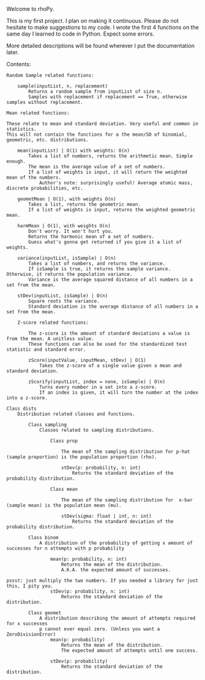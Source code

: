 Welcome to rhoPy.

This is my first project. I plan on making it continuous. Please do not hesitate to make suggestions to my code.
I wrote the first 4 functions on the same day I learned to code in Python. Expect some errors.

More detailed descriptions will be found wherever I put the documentation later.

Contents:

    Random Sample related functions:

        sample(inputList, n, replacement)
            Returns a random sample from inputList of size n.
            Samples with replacement if replacement == True, otherwise samples without replacement.

    Mean related functions:

    These relate to mean and standard deviation. Very useful and common in statistics.
    This will not contain the functions for a the mean/SD of binomial, geometric, etc. distributions.

        mean(inputList) | O(1) with weights: O(n)
            Takes a list of numbers, returns the arithmetic mean. Simple enough.
            The mean is the average value of a set of numbers.
            If a list of weights is input, it will return the weighted mean of the numbers.
                Author's note: surprisingly useful! Average atomic mass, discrete probabilities, etc.

        geometMean | O(1), with weights O(n)
            Takes a list, returns the geometric mean.
            If a list of weights is input, returns the weighted geometric mean.
        
        harmMean | O(1), with weights O(n)
            Don't worry. It won't hurt you.
            Returns the harmonic mean of a set of numbers.
            Guess what's gonna get returned if you give it a list of weights.
        
        variance(inputList, isSample) | O(n)
            Takes a list of numbers, and returns the variance.
            If isSample is true, it returns the sample variance. Otherwise, it returns the population variance.
            Variance is the average squared distance of all numbers in a set from the mean.

        stDev(inputList, isSample) | O(n)
            Square roots the variance.
            Standard deviation is the average distance of all numbers in a set from the mean.

        Z-score related functions:

            The z-score is the amount of standard deviations a value is from the mean. A unitless value.
            These functions can also be used for the standardized test statistic and standard error.

            zScore(inputValue, inputMean, stDev) | O(1)
                Takes the z-score of a single value given a mean and standard deviation.

            zScorify(inputList, index = none, isSample) | O(n)
                Turns every number in a set into a z-score.
                If an index is given, it will turn the number at the index into a z-score.

    Class dists
        Distribution related classes and functions.

            Class sampling
                Classes related to sampling distributions.

                    Class prop

                        The mean of the sampling distribution for p-hat (sample proportion) is the population proportion (rho).

                        stDev(p: probability, n: int)
                            Returns the standard deviation of the probability distribution.
                    
                    Class mean

                        The mean of the sampling distribution for  x-bar (sample mean) is the population mean (mu).

                        stDev(sigma: float | int, n: int)
                            Returns the standard deviation of the probability distribution.
                
            Class binom
                A distribution of the probability of getting x amount of successes for n attempts with p probability

                    mean(p: probability, n: int)
                        Returns the mean of the distribution.
                        A.K.A. the expected amount of successes.
                                                                                pssst: just multiply the two numbers. If you needed a library for just this, I pity you.
                    stDev(p: probability, n: int)
                        Returns the standard deviation of the distribution.

            Class geomet
                A distribution describing the amount of attempts required for x successes
                p cannot ever equal zero. (Unless you want a ZeroDivisionError)
                    mean(p: probability)
                        Returns the mean of the distribution.
                        The expected amount of attempts until one success.

                    stDev(p: probability)
                        Returns the standard deviation of the distribution.

                    



